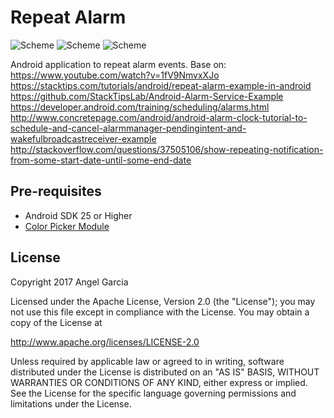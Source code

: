 Repeat Alarm
=============

![Scheme](/screenshots/device-2017-03-11-172715x.png)
![Scheme](/screenshots/device-2017-03-11-172808x.png)
![Scheme](/screenshots/device-2017-03-11-172852x.png)


Android application to repeat alarm events.
Base on:
https://www.youtube.com/watch?v=1fV9NmvxXJo
https://stacktips.com/tutorials/android/repeat-alarm-example-in-android
https://github.com/StackTipsLab/Android-Alarm-Service-Example
https://developer.android.com/training/scheduling/alarms.html
http://www.concretepage.com/android/android-alarm-clock-tutorial-to-schedule-and-cancel-alarmmanager-pendingintent-and-wakefulbroadcastreceiver-example
http://stackoverflow.com/questions/37505106/show-repeating-notification-from-some-start-date-until-some-end-date



Pre-requisites
--------------
- Android SDK 25 or Higher
- [Color Picker Module](http://www.materialdoc.com/color-picker/)





## License

Copyright 2017 Angel Garcia

Licensed under the Apache License, Version 2.0 (the "License"); you may not use this file except in compliance with the License. You may obtain a copy of the License at

http://www.apache.org/licenses/LICENSE-2.0

Unless required by applicable law or agreed to in writing, software distributed under the License is distributed on an "AS IS" BASIS, WITHOUT WARRANTIES OR CONDITIONS OF ANY KIND, either express or implied. See the License for the specific language governing permissions and limitations under the License.


